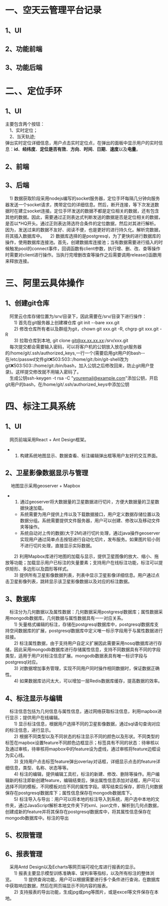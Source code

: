 # 一、空天云管理平台记录
## 1、UI
## 2、功能前端
## 3、功能后端


# 二、、定位手环
## 1、UI
主要包含两个按钮：  
&emsp;1、实时定位；  
&emsp;2、当天轨迹;  
弹出实时定位详细信息，用户点击实时定位点，在弹出的面板中显示用户的实时信息：**id**、**经纬度**、**定位是否有效**、**方向**、**时间**、**日期**、**速度**以及**电量**。
## 2、前端
## 3、后端
&emsp;1) 数据获取阶段采用nodejs编写的socket服务器，定位手环每隔几分钟向服务器发送一个socket请求，携带定位的详细信息。然后，断开连接，等下次发送数据时在建立socket连接。定位手环发送的数据不都是定位相关的数据，还有包含其他的数据。因此，需要通过正则表达式判断发送的数据是否是定位相关的数据，是否以\*HQ开头。通过正则表达筛选符合条件的定位数据，然后对其进行解析。因为，发送过来的数据不友好、阅读不便，也是更好的进行持久化。解析完数据，将其插入数据库中。
&emsp;2) 数据库选择的是postgresql，为了更快的进行数据库的操作，使用数据库连接池。首先，创建数据库连接池；当有数据需要进行插入的时候触发pool的connect事件，回调函数有client参数，执行增、删、改、查等操作时需要对client进行操作。当执行完增删改查等操作之后需要调用release()函数用来释放连接。


# 三、阿里云具体操作
## 1、创建git仓库
&emsp;阿里云仓库存储位置为/srv/目录下，因此需要在/srv/目录下进行操作：  
&emsp;&emsp;1) 首先在git服务器上创建裸仓库 git init --bare xxx.git  
&emsp;&emsp;2) 修改仓库所有者以及群组为git，chown git xxx.git -R,  chgrp git xxx.git -R  
&emsp;&emsp;3) 拉取仓库到本地, git clone git@xx.xx.xx.xx:/srv/xxx.git  
&emsp;每次提交都会需要输入密码，可以将客户机的公钥放入放在git服务器的/home/git/.ssh/authorized_keys,一行一个(需要启用git用户的bash--在/etc/passwd文件git:x:503:503::/home/git:/bin/git-shell改为git:x:503:503::/home/git:/bin/bash，加入公钥之后修改回来，防止git用户登录)。这样提交修改就不用输入密码了。  
&emsp;生成公钥ssh-keygen -t rsa -C "youremail@example.com"添加公钥，开启git用户的bash，在/home/git/.ssh/authorized_keys中添加公钥  



# 四、标注工具系统

## 1、UI
&emsp;网页前端采用React + Ant Design框架。  
* 1) 构建系统地图显示、数据查看、标注编辑弹出框等用户友好的交互界面。  

## 2、卫星影像数据显示与管理
&emsp; 地图显示采用geoserver + Mapbox  
* 1) 通过geoserver将大数据量的卫星数据进行切片，方便大数据量的卫星数据快速加载。
  * 系统需要为用户提供上传以及下载数据接口，用户定义数据存储位置以及数据分组。系统需要提供文件服务器，用户可以创建、修改以及移动文件夹等操作。
  * 系统自动对上传的数据(大于2M)进行切片处理，通过java操作geoserver实现用户通过简单点击按钮进行自动化切片，发布服务。如果图片较小则不进行切片处理，直接显示实际数据。  

&emsp;&emsp;2) 利用Mapbox库进行地图的加载与显示，提供卫星图像的放大、缩小、拖放等功能；加载显示用户已标注的矢量要素；支持用户在线标注功能，标注可以提供矩形、多边形以及圆形等样式。  
&emsp;&emsp;3) 提供所有卫星影像数据列表，列表中显示卫星影像详细信息。用户通过点击卫星影像列表，跳转显示该卫星影像数据以及对应的标注数据。  
## 3、数据库
&emsp;标注分为几何数据以及属性数据：几何数据采用postgresql数据库；属性数据采用mongodb数据库。几何数据与属性数据具有一一对应关系。  
&emsp;&emsp;1) 矢量格式编辑的标注，存储在postgresql数据库中，postgresql数据库支持空间数据库的扩展，postgresql数据库中定义唯一标示字段用于与属性数据进行挂接。  
&emsp;&emsp;2) 标注属性数据，由于支持用户自定义扩展因此需要采用nosql数据库进行存储，因此采用mongodb数据库进行存储属性信息，支持不同数据具有不同的字段类型，适用于用户对标注信息扩展。mongodb数据表具有唯一标识字段与postgresql对应。  
&emsp;&emsp;3) 对数据增加事务管理，实现不同用户同时操作相同数据时，保证数据正确性。  
&emsp;&emsp;4) 如果数据库访问太大，可以增加一层Redis数据库缓存，提高数据的效率。  
## 4、标注显示与编辑
&emsp;标注信息包括为几何信息与属性信息，通过网络获取标注信息，利用mapbox进行显示；提供用户在线编辑。  
&emsp;&emsp;1) 显示标注信息，根据用户选择不同的卫星影像数据，通过sql语句查询对应的标注信息，进行显示。  
&emsp;&emsp;2) 根据不同类型以及不同状态的标注显示不同的颜色以及形状。不同类型的标签在mapbox设置feature不同颜色边框显示；标签具有不同的状态：待审核以及通过审核，待审核将mapbox中的feature设为虚线，通过审核将feature边框设为实心线。  
&emsp;&emsp;3) 支持用户点击标签feature弹出overlay对话框，详细显示点击的feature详细信息，类型、名称、状态等等。  
&emsp;&emsp;4) 标注的编辑，提供编辑工具栏，标注的新建、修改、删除等操作。用户编辑新的标注即新创建feature，编辑结束后，弹出属性信息添加对话框，用户可以选择不同的模板，不同模板对应不同的属性字段。填写结束后保存，即将几何数据保存在postgresql数据库下；属性信息保存在mongodb数据库下。  
&emsp;&emsp;5) 标注导入与导出：用户可以将本地的标注导入到系统，用户选中本地的文件夹，通过JavaScript解析本地文件夹下的xml、json文件，解析到几何点数据，创建成新的feature并将其保存在postgresql数据库中，将其属性信息保存在mongodb数据库中。标注的导出  

## 5、权限管理

## 6、报表管理
&emsp;采用Antd Design以及Echarts等网页端可视化库进行报表的显示。  
&emsp;&emsp;1) 报表主要显示模型训练准确率、误判率等指标，以及所有标注的整体浏览。
&emsp;&emsp;1) 提供查询功能，用户可以根据需要进行多个条件进行查询，在数据库中获取响应数据，然后在网页端显示不同内容的报表。  
&emsp;&emsp;2) 支持报表的导出功能，生成jpg或png等图片，或是excel等文件保存在本地。  

